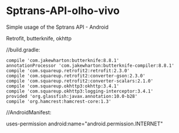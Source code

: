 # Sptrans-API-olho-vivo
Simple usage of the Sptrans API - Android

Retrofit, butterknife, okhttp

//build.gradle:

    compile 'com.jakewharton:butterknife:8.8.1'
    annotationProcessor 'com.jakewharton:butterknife-compiler:8.8.1'
    compile 'com.squareup.retrofit2:retrofit:2.3.0'
    compile 'com.squareup.retrofit2:converter-gson:2.3.0'
    compile 'com.squareup.retrofit2:converter-scalars:2.1.0'
    compile 'com.squareup.okhttp3:okhttp:3.4.1'
    compile 'com.squareup.okhttp3:logging-interceptor:3.4.1'
    provided 'org.glassfish:javax.annotation:10.0-b28'
    compile 'org.hamcrest:hamcrest-core:1.3'
    
    
//AndroidManifest:

uses-permission android:name="android.permission.INTERNET"
